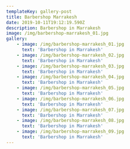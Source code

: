 ```yaml
---
templateKey: gallery-post
title: Barbershop Marrakesh
date: 2019-10-11T19:12:19.590Z
description: Barbershop in Marrakesh
image: /img/barbershop-marrakesh_01.jpg
gallery:
    - image: /img/barbershop-marrakesh_01.jpg
      text: 'Barbershop in Marrakesh'
    - image: /img/barbershop-marrakesh_02.jpg
      text: 'Barbershop in Marrakesh'
    - image: /img/barbershop-marrakesh_03.jpg
      text: 'Barbershop in Marrakesh'
    - image: /img/barbershop-marrakesh_04.jpg
      text: 'Barbershop in Marrakesh'
    - image: /img/barbershop-marrakesh_05.jpg
      text: 'Barbershop in Marrakesh'
    - image: /img/barbershop-marrakesh_06.jpg
      text: 'Barbershop in Marrakesh'
    - image: /img/barbershop-marrakesh_07.jpg
      text: 'Barbershop in Marrakesh'
    - image: /img/barbershop-marrakesh_08.jpg
      text: 'Barbershop in Marrakesh'
    - image: /img/barbershop-marrakesh_09.jpg
      text: 'Barbershop in Marrakesh'
---
```


